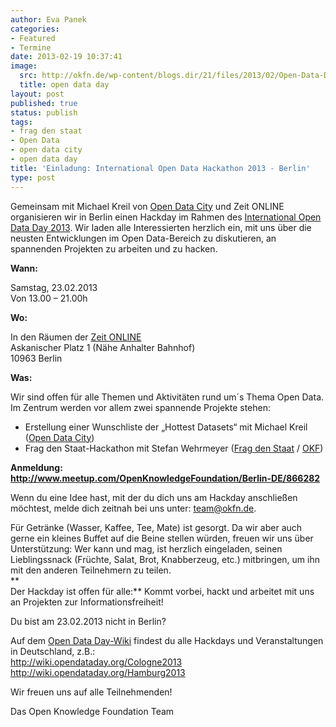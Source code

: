 ```yaml
---
author: Eva Panek
categories:
- Featured
- Termine
date: 2013-02-19 10:37:41
image:
  src: http://okfn.de/wp-content/blogs.dir/21/files/2013/02/Open-Data-Day1.png
  title: open data day
layout: post
published: true
status: publish
tags:
- frag den staat
- Open Data
- open data city
- open data day
title: 'Einladung: International Open Data Hackathon 2013 - Berlin'
type: post
---
```


  
Gemeinsam mit Michael Kreil von [Open Data City](http://www.opendatacity.de/) und Zeit ONLINE organisieren wir in Berlin einen Hackday im Rahmen des [International Open Data Day 2013](http://opendataday.org/). Wir laden alle Interessierten herzlich ein, mit uns über die neusten Entwicklungen im Open Data-Bereich zu diskutieren, an spannenden Projekten zu arbeiten und zu hacken.

**Wann:**

Samstag, 23.02.2013  
Von 13.00 – 21.00h

**Wo:**

In den Räumen der [Zeit ONLINE](https://maps.google.com/maps?saddr=1+Askanischer+Platz,+Berlin,+DE+10963)  
Askanischer Platz 1 (Nähe Anhalter Bahnhof)  
10963 Berlin

**Was:**

Wir sind offen für alle Themen und Aktivitäten rund um´s Thema Open Data. Im Zentrum werden vor allem zwei spannende Projekte stehen: 

* Erstellung einer Wunschliste der „Hottest Datasets“ mit Michael Kreil ([Open Data City](http://www.opendatacity.de/))  
* Frag den Staat-Hackathon mit Stefan Wehrmeyer ([Frag den Staat](https://fragdenstaat.de/) / [OKF](http://okfn.de/))

**Anmeldung: <http://www.meetup.com/OpenKnowledgeFoundation/Berlin-DE/866282>**

Wenn du eine Idee hast, mit der du dich uns am Hackday anschließen möchtest, melde dich zeitnah bei uns unter: [team@okfn.de](mailto:team@okfn.de).

Für Getränke (Wasser, Kaffee, Tee, Mate) ist gesorgt. Da wir aber auch gerne ein kleines Buffet auf die Beine stellen würden, freuen wir uns über Unterstützung: Wer kann und mag, ist herzlich eingeladen, seinen Lieblingssnack (Früchte, Salat, Brot, Knabberzeug, etc.) mitbringen, um ihn mit den anderen Teilnehmern zu teilen.  
**  
Der Hackday ist offen für alle:** Kommt vorbei, hackt und arbeitet mit uns an Projekten zur Informationsfreiheit!

Du bist am 23.02.2013 nicht in Berlin?

Auf dem [Open Data Day-Wiki](http://wiki.opendataday.org/Main_Page) findest du alle Hackdays und Veranstaltungen in Deutschland, z.B.:  
<http://wiki.opendataday.org/Cologne2013>  
<http://wiki.opendataday.org/Hamburg2013>

Wir freuen uns auf alle Teilnehmenden!

Das Open Knowledge Foundation Team

 